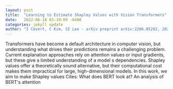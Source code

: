 ```yaml
---
layout: post
title:  "Learning to Estimate Shapley Values with Vision Transformers"
date:   2022-06-18 03:19:09 -0400
categories: jekyll update
author: "I Covert, C Kim, SI Lee - arXiv preprint arXiv:2206.05282, 2022"
---
```

Transformers have become a default architecture in computer vision, but understanding what drives their predictions remains a challenging problem. Current explanation approaches rely on attention values or input gradients, but these give a limited understanding of a model s dependencies. Shapley values offer a theoretically sound alternative, but their computational cost makes them impractical for large, high-dimensional models. In this work, we aim to make Shapley values 
Cites: What does BERT look at? An analysis of BERT's attention